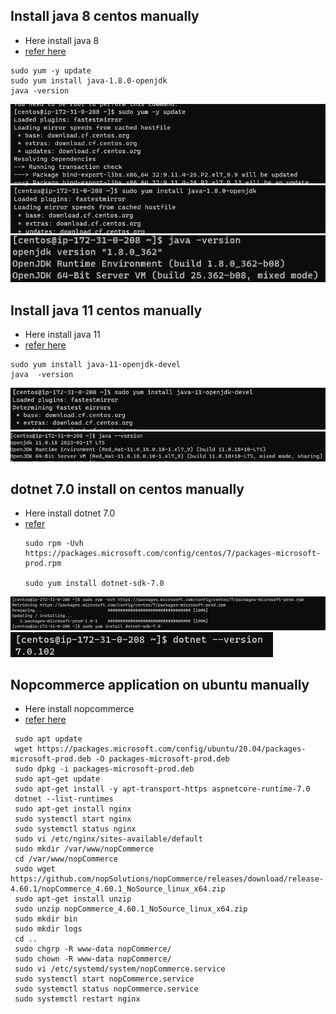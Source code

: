  Install java 8  centos manually
 -------------------------------------
 * Here install java 8
 * [refer here](https://www.liquidweb.com/kb/install-java-8-on-centos-7/)
  ```
sudo yum -y update
sudo yum install java-1.8.0-openjdk
java -version
  ```
   ![image](images/ansible1.png)
   ![image](images/ansible2.png)
   ![image](images/ansible3.png)

 Install java 11  centos manually
 -------------------------------------
 * Here install java 11
 * [refer here](https://linuxize.com/post/install-java-on-centos-7/)
  ```
sudo yum install java-11-openjdk-devel
java  -version
  ```
![image](images/ansible4.png)
![image](images/ansible5.png)

dotnet 7.0 install on centos manually
-------------------------------------
* Here install dotnet 7.0 
* [refer](https://learn.microsoft.com/en-us/dotnet/core/install/linux-centos)
  ```
  sudo rpm -Uvh https://packages.microsoft.com/config/centos/7/packages-microsoft-prod.rpm

  sudo yum install dotnet-sdk-7.0
  ```
![image](images/ansible6.png)
![image](images/ansible7.png)

Nopcommerce application on ubuntu manually
------------------------------------------

* Here install nopcommerce
* [refer here](https://docs.nopcommerce.com/en/installation-and-upgrading/installing-nopcommerce/installing-on-linux.html)
  
 ```
  sudo apt update
  wget https://packages.microsoft.com/config/ubuntu/20.04/packages-microsoft-prod.deb -O packages-microsoft-prod.deb
  sudo dpkg -i packages-microsoft-prod.deb
  sudo apt-get update
  sudo apt-get install -y apt-transport-https aspnetcore-runtime-7.0
  dotnet --list-runtimes
  sudo apt-get install nginx
  sudo systemctl start nginx
  sudo systemctl status nginx
  sudo vi /etc/nginx/sites-available/default
  sudo mkdir /var/www/nopCommerce
  cd /var/www/nopCommerce
  sudo wget https://github.com/nopSolutions/nopCommerce/releases/download/release-4.60.1/nopCommerce_4.60.1_NoSource_linux_x64.zip
  sudo apt-get install unzip
  sudo unzip nopCommerce_4.60.1_NoSource_linux_x64.zip
  sudo mkdir bin
  sudo mkdir logs
  cd ..
  sudo chgrp -R www-data nopCommerce/
  sudo chown -R www-data nopCommerce/
  sudo vi /etc/systemd/system/nopCommerce.service
  sudo systemctl start nopCommerce.service
  sudo systemctl status nopCommerce.service
  sudo systemctl restart nginx

 ``` 